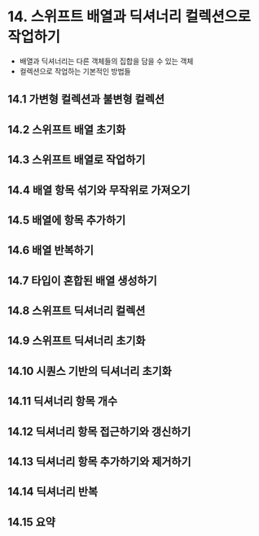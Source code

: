 # 14. 스위프트 배열과 딕셔너리 컬렉션으로 작업하기

- 배열과 딕셔너리는 다른 객체들의 집합을 담을 수 있는 객체
- 컬렉션으로 작업하는 기본적인 방법들

## 14.1 가변형 컬렉션과 불변형 컬렉션

## 14.2 스위프트 배열 초기화

## 14.3 스위프트 배열로 작업하기

## 14.4 배열 항목 섞기와 무작위로 가져오기

## 14.5 배열에 항목 추가하기

## 14.6 배열 반복하기

## 14.7 타입이 혼합된 배열 생성하기

## 14.8 스위프트 딕셔너리 컬렉션

## 14.9 스위프트 딕셔너리 초기화

## 14.10 시퀀스 기반의 딕셔너리 초기화

## 14.11 딕셔너리 항목 개수

## 14.12 딕셔너리 항목 접근하기와 갱신하기

## 14.13 딕셔너리 항목 추가하기와 제거하기

## 14.14 딕셔너리 반복

## 14.15 요약
